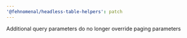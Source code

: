 ```yaml
---
'@fehnomenal/headless-table-helpers': patch
---
```


Additional query parameters do no longer override paging parameters
